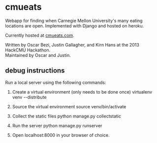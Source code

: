 cmueats
=======

Webapp for finding when Carnegie Mellon University's many eating locations are open.
Implemented with Django and hosted on heroku.

Currently hosted at [cmueats.com](http://www.cmueats.com).  

Written by Oscar Bezi, Justin Gallagher, and Kirn Hans at the 2013 HackCMU Hackathon.  
Maintained by Oscar and Justin.

debug instructions
------------------

Run a local server using the following commands:

1. Create a virtual environment (only needs to be done once) 
  virtualenv venv --distribute 

2. Source the virtual environment
  source venv/bin/activate

3. Collect the static files
  python manage.py collectstatic

4. Run the server
  python manage.py runserver

5. Open localhost:8000 in your browser of choice.
